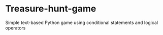 # Treasure-hunt-game
Simple text-based Python game using conditional statements and logical operators
